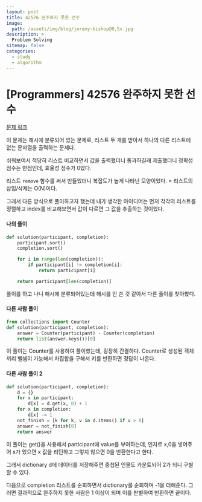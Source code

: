 ```yaml
---
layout: post
title: 42576 완주하지 못한 선수
image:
  path: /assets/img/blog/jeremy-bishop@0,5x.jpg
description: >
  Problem Solving
sitemap: false
categories:
  - study
  - algorithm
---
```


# [Programmers] 42576 완주하지 못한 선수

[문제 링크](https://programmers.co.kr/learn/courses/30/lessons/42576)

이 문제는 해시에 분류되어 있는 문제로,
리스트 두 개를 받아서 하나의 다른 리스트에 없는 문자열을 출력하는 문제다.

쉬워보여서 적당히 리스트 비교하면서 값을 출력했더니 통과하길래 제출했더니
정확성 점수는 만점인데, 효율성 점수가 0였다.

리스트 `remove` 함수를 써서 만들었더니 복잡도가 높게 나타난 모양이었다. = 리스트의 삽입/삭제는 O(N)이다.

그래서 다른 방식으로 풀이하고자 했는데
내가 생각한 아이디어는 먼저 각각의 리스트를 정렬하고
index를 비교해보면서 값이 다르면 그 값을 추출하는 것이었다.


#### 나의 풀이

```python
def solution(participant, completion):
    participant.sort()
    completion.sort()

    for i in range(len(completion)):
        if participant[i] != completion[i]:
            return participant[i]

    return participant[len(completion)]
```

풀이를 하고 나니 해시에 분류되어있는데 해시를 안 쓴 것 같아서
다른 풀이를 찾아봤다.


#### 다른 사람 풀이
```python
from collections import Counter
def solution(participant, completion):
    answer = Counter(participant) - Counter(completion)
    return list(answer.keys())[0]
```

이 풀이는 Counter를 사용하여 풀이했는데, 굉장히 간결하다.
Counter로 생성된 객체끼리 뺄셈이 가능해서 차집합을 구해서 키를 반환하면 정답이 나온다.

#### 다른 사람 풀이 2

```python
def solution(participant, completion):
    d = {}
    for x in participant:
        d[x] = d.get(x, 0) + 1
    for x in completion:
        d[x] -= 1
    not_finish = [k for k, v in d.items() if v > 0]
    answer = not_finish[0]
    return answer
```

이 풀이는 get()을 사용해서 participant에 value를 부여하는데, 인자로 x,0을 넣어주어 x가 있으면 x 값을 리턴하고 그렇지 않으면 0을 반환한다고 한다.

그래서 dictionary d에 데이터를 저장해주면
중첩된 인물도 카운트되어 2가 되니 구별할 수 있다.

다음으로 completion 리스트를 순회하면서 dictionary를 순회하며 -1을 더해준다.
그러면 결과적으로 완주하지 못한 사람은 1 이상이 되며 이를 판별하여 반환하면 끝이다.
